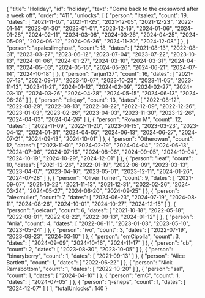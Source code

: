 {
  "title": "Holiday",
  "id": "holiday",
  "text": "Come back to the crossword after a week off",
  "order": "411",
  "unlocks": [
    {
      "person": "itsalex",
      "count": 19,
      "dates": [
        "2021-11-07",
        "2021-11-25",
        "2021-12-05",
        "2021-12-23",
        "2022-01-14",
        "2022-01-30",
        "2023-01-01",
        "2023-12-16",
        "2024-01-06",
        "2024-01-28",
        "2024-02-11",
        "2024-03-08",
        "2024-03-26",
        "2024-04-25",
        "2024-05-09",
        "2024-06-12",
        "2024-06-26",
        "2024-11-20",
        "2024-12-08"
      ]
    },
    {
      "person": "apaleslimghost",
      "count": 18,
      "dates": [
        "2021-08-13",
        "2022-08-31",
        "2023-03-27",
        "2023-06-12",
        "2023-07-04",
        "2023-07-22",
        "2023-10-13",
        "2024-01-06",
        "2024-01-27",
        "2024-03-10",
        "2024-03-31",
        "2024-04-13",
        "2024-05-03",
        "2024-05-15",
        "2024-05-26",
        "2024-06-21",
        "2024-07-14",
        "2024-10-18"
      ]
    },
    {
      "person": "arjun137",
      "count": 16,
      "dates": [
        "2021-07-13",
        "2022-09-17",
        "2023-10-07",
        "2023-10-23",
        "2023-11-05",
        "2023-11-13",
        "2023-11-21",
        "2024-01-12",
        "2024-02-09",
        "2024-02-27",
        "2024-03-10",
        "2024-03-26",
        "2024-04-28",
        "2024-05-15",
        "2024-06-13",
        "2024-06-28"
      ]
    },
    {
      "person": "ellejay",
      "count": 13,
      "dates": [
        "2022-08-12",
        "2022-08-29",
        "2022-09-13",
        "2022-09-22",
        "2022-12-09",
        "2022-12-26",
        "2023-01-03",
        "2023-02-26",
        "2023-04-03",
        "2023-11-30",
        "2023-12-26",
        "2024-04-03",
        "2024-04-26"
      ]
    },
    {
      "person": "Rowan M",
      "count": 12,
      "dates": [
        "2022-11-09",
        "2022-11-20",
        "2023-01-15",
        "2023-03-23",
        "2023-04-12",
        "2024-01-31",
        "2024-04-05",
        "2024-06-13",
        "2024-06-27",
        "2024-07-21",
        "2024-09-13",
        "2024-10-01"
      ]
    },
    {
      "person": "Otherowan",
      "count": 12,
      "dates": [
        "2023-11-01",
        "2024-02-19",
        "2024-04-04",
        "2024-06-13",
        "2024-07-06",
        "2024-07-16",
        "2024-08-06",
        "2024-09-05",
        "2024-10-04",
        "2024-10-19",
        "2024-10-29",
        "2024-12-01"
      ]
    },
    {
      "person": "leaf",
      "count": 10,
      "dates": [
        "2021-12-26",
        "2022-01-19",
        "2022-06-09",
        "2023-03-13",
        "2023-04-07",
        "2023-04-16",
        "2023-05-01",
        "2023-12-11",
        "2024-01-26",
        "2024-07-28"
      ]
    },
    {
      "person": "Oliver Turner",
      "count": 9,
      "dates": [
        "2021-09-07",
        "2021-10-22",
        "2021-11-13",
        "2021-12-31",
        "2022-02-26",
        "2024-03-24",
        "2024-05-27",
        "2024-06-20",
        "2024-09-25"
      ]
    },
    {
      "person": "alexmuller",
      "count": 7,
      "dates": [
        "2024-06-23",
        "2024-07-19",
        "2024-08-11",
        "2024-08-26",
        "2024-10-01",
        "2024-10-27",
        "2024-12-15"
      ]
    },
    {
      "person": "joelcarr",
      "count": 6,
      "dates": [
        "2021-10-18",
        "2022-05-18",
        "2022-08-01",
        "2022-08-22",
        "2022-09-13",
        "2024-01-12"
      ]
    },
    {
      "person": "Ania",
      "count": 4,
      "dates": [
        "2022-06-11",
        "2023-01-03",
        "2023-05-10",
        "2023-05-24"
      ]
    },
    {
      "person": "ivo",
      "count": 3,
      "dates": [
        "2022-07-19",
        "2023-08-23",
        "2024-03-10"
      ]
    },
    {
      "person": "emCipolla",
      "count": 3,
      "dates": [
        "2024-09-09",
        "2024-10-16",
        "2024-11-17"
      ]
    },
    {
      "person": "cb",
      "count": 2,
      "dates": [
        "2023-08-30",
        "2023-10-05"
      ]
    },
    {
      "person": "binaryberry",
      "count": 1,
      "dates": [
        "2021-09-13"
      ]
    },
    {
      "person": "Alice Bartlett",
      "count": 1,
      "dates": [
        "2022-06-22"
      ]
    },
    {
      "person": "Nick Ramsbottom",
      "count": 1,
      "dates": [
        "2022-10-20"
      ]
    },
    {
      "person": "sal",
      "count": 1,
      "dates": [
        "2024-04-10"
      ]
    },
    {
      "person": "emC",
      "count": 1,
      "dates": [
        "2024-07-05"
      ]
    },
    {
      "person": "j-sheps",
      "count": 1,
      "dates": [
        "2024-12-07"
      ]
    }
  ],
  "totalUnlocks": 140
}